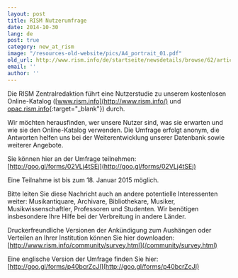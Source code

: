 ```yaml
---
layout: post
title: RISM Nutzerumfrage
date: 2014-10-30
lang: de
post: true
category: new_at_rism
image: "/resources-old-website/pics/A4_portrait_01.pdf"
old_url: http://www.rism.info/de/startseite/newsdetails/browse/62/article/64/rism-survey.html
email: ''
author: ''
---
```


Die RISM Zentralredaktion führt eine Nutzerstudie zu unserem kostenlosen Online-Katalog ([www.rism.info](http://www.rism.info/) und [opac.rism.info](http://opac.rism.info/){:target="_blank"}) durch.


Wir möchten herausfinden, wer unsere Nutzer sind, was sie erwarten und wie sie den Online-Katalog verwenden. Die Umfrage erfolgt anonym, die Antworten helfen uns bei der Weiterentwicklung unserer Datenbank sowie weiterer Angebote.


Sie können hier an der Umfrage teilnehmen: [http://goo.gl/forms/02VLj4tSEj](http://goo.gl/forms/02VLj4tSEj)


Eine Teilnahme ist bis zum 18. Januar 2015 möglich.


Bitte leiten Sie diese Nachricht auch an andere potentielle Interessenten weiter: Musikantiquare, Archivare, Bibliothekare, Musiker, Musikwissenschaftler, Professoren und Studenten. Wir benötigen insbesondere Ihre Hilfe bei der Verbreitung in andere Länder.


Druckerfreundliche Versionen der Ankündigung zum Aushängen oder Verteilen an Ihrer Institution können Sie hier downloaden:[http://www.rism.info/community/survey.html](/community/survey.html)


Eine englische Version der Umfrage finden Sie hier: [http://goo.gl/forms/p40bcrZcJI](http://goo.gl/forms/p40bcrZcJI)


